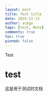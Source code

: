 ```yaml
---
layout: post
title: Test title
date: 2024-12-13
author: acbgo
tags: [test, Note]
comments: true
toc: true
pinned: false
---
```


Test

<!-- more -->

# test

这是用于测试的文档
